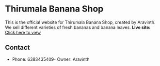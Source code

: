 # Thirumala Banana Shop
This is the official website for Thirumala Banana Shop, created by Aravinth.
We sell different varieties of fresh bananas and banana leaves.
**Live site:** [Click here to view](https://Aravinth2599.github.io/banana/)
## Contact
- Phone: 6383435409- Owner: Aravinth
